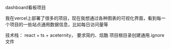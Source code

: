 dashboard看板项目

我在vercel上部署了很多的项目，现在我想通过各种图表的可视化界面，看到每一个项目的一些站点通用数据信息，比如每日访问量等

技术栈： react + ts + aceternity， 要求简约、炫酷
项目根目录创建通用.ignore文件
